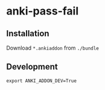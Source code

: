 # anki-pass-fail

## Installation

Download `*.ankiaddon` from `./bundle`

## Development

```shell
export ANKI_ADDON_DEV=True
```
